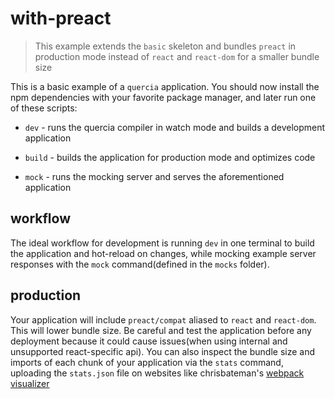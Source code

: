 # with-preact

> This example extends the `basic` skeleton and bundles `preact` in production
> mode instead of `react` and `react-dom` for a smaller bundle size

This is a basic example of a `quercia` application. You should now install the
npm dependencies with your favorite package manager, and later run one of these
scripts:

- `dev` - runs the quercia compiler in watch mode and builds a development
  application

- `build` - builds the application for production mode and optimizes code

- `mock` - runs the mocking server and serves the aforementioned application

## workflow

The ideal workflow for development is running `dev` in one terminal to build the
application and hot-reload on changes, while mocking example server responses
with the `mock` command(defined in the `mocks` folder).

## production

Your application will include `preact/compat` aliased to `react` and
`react-dom`. This will lower bundle size. Be careful and test the application
before any deployment because it could cause issues(when using internal and
unsupported react-specific api). You can also inspect the bundle size and
imports of each chunk of your application via the `stats` command, uploading the
`stats.json` file on websites like chrisbateman's
[webpack visualizer](https://chrisbateman.github.io/webpack-visualizer/)
